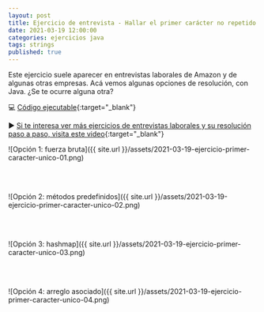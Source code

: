 ```yaml
---
layout: post
title: Ejercicio de entrevista - Hallar el primer carácter no repetido en un string
date: 2021-03-19 12:00:00
categories: ejercicios java
tags: strings
published: true
---
```



Este ejercicio suele aparecer en entrevistas laborales de Amazon y de algunas otras empresas. Acá vemos algunas opciones de resolución, con Java. ¿Se te ocurre alguna otra?

💻 [Código ejecutable](https://replit.com/@programacionde1/Primer-caracter-que-no-se-repite){:target="_blank"}

▶️ [Si te interesa ver más ejercicios de entrevistas laborales y su resolución paso a paso, visita este video](https://www.youtube.com/watch?v=nADemX9stHY){:target="_blank"}


![Opción 1: fuerza bruta]({{ site.url }}/assets/2021-03-19-ejercicio-primer-caracter-unico-01.png)

<br />&nbsp;

![Opción 2: métodos predefinidos]({{ site.url }}/assets/2021-03-19-ejercicio-primer-caracter-unico-02.png)

<br />&nbsp;

![Opción 3: hashmap]({{ site.url }}/assets/2021-03-19-ejercicio-primer-caracter-unico-03.png)

<br />&nbsp;

![Opción 4: arreglo asociado]({{ site.url }}/assets/2021-03-19-ejercicio-primer-caracter-unico-04.png)





